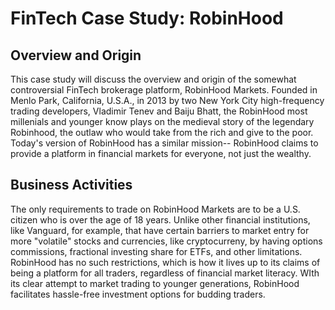 # FinTech Case Study: RobinHood

## Overview and Origin
This case study will discuss the overview and origin of the somewhat controversial FinTech brokerage platform, RobinHood Markets. Founded in Menlo Park, California, U.S.A., in 2013 by two New York City high-frequency trading developers, Vladimir Tenev and Baiju Bhatt, the RobinHood most millenials and younger know plays on the medieval story of the legendary Robinhood, the outlaw who would take from the rich and give to the poor. Today's version of RobinHood has a similar mission-- RobinHood claims to provide a platform in financial markets for everyone, not just the wealthy. 

## Business Activities
The only requirements to trade on RobinHood Markets are to be a U.S. citizen who is over the age of 18 years. Unlike other financial institutions, like Vanguard, for example, that have certain barriers to market entry for more "volatile" stocks and currencies, like cryptocurreny, by having options commissions, fractional investing share for ETFs, and other limitations. RobinHood has no such restrictions, which is how it lives up to its claims of being a platform for all traders, regardless of financial market literacy. WIth its clear attempt to market trading to younger generations, RobinHood facilitates hassle-free investment options for budding traders.
